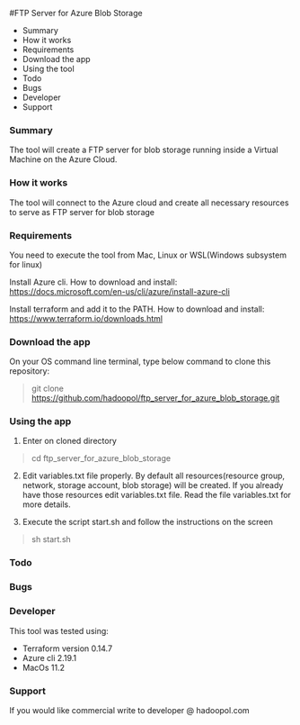 #FTP Server for Azure Blob Storage

* Summary
* How it works
* Requirements
* Download the app
* Using the tool
* Todo
* Bugs
* Developer
* Support

### Summary

The tool will create a FTP server for blob storage running inside a Virtual Machine on the Azure Cloud.

### How it works

The tool will connect to the Azure cloud and create all necessary resources to serve as FTP server for blob storage

### Requirements

You need to execute the tool from Mac, Linux or WSL(Windows subsystem for linux)

Install Azure cli. How to download and install: https://docs.microsoft.com/en-us/cli/azure/install-azure-cli

Install terraform and add it to the PATH. How to download and install: https://www.terraform.io/downloads.html

### Download the app

On your OS command line terminal, type below command to clone this repository:

> git clone https://github.com/hadoopol/ftp_server_for_azure_blob_storage.git

### Using the app

1. Enter on cloned directory

> cd ftp_server_for_azure_blob_storage

2. Edit variables.txt file properly. By default all resources(resource group, network, 
   storage account, blob storage) will be created. If you already have those resources
   edit variables.txt file. Read the file variables.txt for more details.

4. Execute the script start.sh and follow the instructions on the screen

>sh start.sh

### Todo

### Bugs

### Developer

This tool was tested using:
* Terraform version 0.14.7
* Azure cli 2.19.1
* MacOs 11.2

### Support

If you would like commercial write to developer @ hadoopol.com


